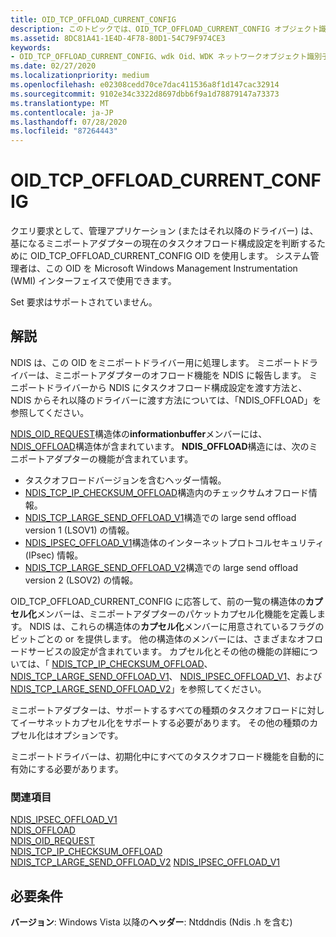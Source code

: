 ```yaml
---
title: OID_TCP_OFFLOAD_CURRENT_CONFIG
description: このトピックでは、OID_TCP_OFFLOAD_CURRENT_CONFIG オブジェクト識別子 (OID) について説明します。
ms.assetid: 8DC81A41-1E4D-4F78-80D1-54C79F974CE3
keywords:
- OID_TCP_OFFLOAD_CURRENT_CONFIG、wdk Oid、WDK ネットワークオブジェクト識別子、WDK ネットワーク Oid
ms.date: 02/27/2020
ms.localizationpriority: medium
ms.openlocfilehash: e02308cedd70ce7dac411536a8f1d147cac32914
ms.sourcegitcommit: 9102e34c3322d8697dbb6f9a1d78879147a73373
ms.translationtype: MT
ms.contentlocale: ja-JP
ms.lasthandoff: 07/28/2020
ms.locfileid: "87264443"
---
```

# <a name="oid_tcp_offload_current_config"></a>OID_TCP_OFFLOAD_CURRENT_CONFIG

クエリ要求として、管理アプリケーション (またはそれ以降のドライバー) は、基になるミニポートアダプターの現在のタスクオフロード構成設定を判断するために OID_TCP_OFFLOAD_CURRENT_CONFIG OID を使用します。 システム管理者は、この OID を Microsoft Windows Management Instrumentation (WMI) インターフェイスで使用できます。

Set 要求はサポートされていません。

## <a name="remarks"></a>解説

NDIS は、この OID をミニポートドライバー用に処理します。 ミニポートドライバーは、ミニポートアダプターのオフロード機能を NDIS に報告します。 ミニポートドライバーから NDIS にタスクオフロード構成設定を渡す方法と、NDIS からそれ以降のドライバーに渡す方法については、「NDIS_OFFLOAD」を参照してください。

[NDIS_OID_REQUEST](https://docs.microsoft.com/windows-hardware/drivers/ddi/ndis/ns-ndis-_ndis_oid_request)構造体の**informationbuffer**メンバーには、 [NDIS_OFFLOAD](https://docs.microsoft.com/windows-hardware/drivers/ddi/ntddndis/ns-ntddndis-_ndis_offload)構造体が含まれています。 **NDIS_OFFLOAD**構造には、次のミニポートアダプターの機能が含まれています。

- タスクオフロードバージョンを含むヘッダー情報。
- [NDIS_TCP_IP_CHECKSUM_OFFLOAD](https://docs.microsoft.com/windows-hardware/drivers/ddi/ntddndis/ns-ntddndis-_ndis_tcp_ip_checksum_offload)構造内のチェックサムオフロード情報。
- [NDIS_TCP_LARGE_SEND_OFFLOAD_V1](https://docs.microsoft.com/windows-hardware/drivers/ddi/ntddndis/ns-ntddndis-_ndis_tcp_large_send_offload_v1)構造での large send offload version 1 (LSOV1) の情報。
- [NDIS_IPSEC_OFFLOAD_V1](https://docs.microsoft.com/windows-hardware/drivers/ddi/ntddndis/ns-ntddndis-_ndis_ipsec_offload_v1)構造体のインターネットプロトコルセキュリティ (IPsec) 情報。
- [NDIS_TCP_LARGE_SEND_OFFLOAD_V2](https://docs.microsoft.com/windows-hardware/drivers/ddi/ntddndis/ns-ntddndis-_ndis_tcp_large_send_offload_v2)構造での large send offload version 2 (LSOV2) の情報。

OID_TCP_OFFLOAD_CURRENT_CONFIG に応答して、前の一覧の構造体の**カプセル化**メンバーは、ミニポートアダプターのパケットカプセル化機能を定義します。 NDIS は、これらの構造体の**カプセル化**メンバーに用意されているフラグのビットごとの or を提供します。 他の構造体のメンバーには、さまざまなオフロードサービスの設定が含まれています。 カプセル化とその他の機能の詳細については、「 [NDIS_TCP_IP_CHECKSUM_OFFLOAD](https://docs.microsoft.com/windows-hardware/drivers/ddi/ntddndis/ns-ntddndis-_ndis_tcp_ip_checksum_offload)、 [NDIS_TCP_LARGE_SEND_OFFLOAD_V1](https://docs.microsoft.com/windows-hardware/drivers/ddi/ntddndis/ns-ntddndis-_ndis_tcp_large_send_offload_v1)、 [NDIS_IPSEC_OFFLOAD_V1](https://docs.microsoft.com/windows-hardware/drivers/ddi/ntddndis/ns-ntddndis-_ndis_ipsec_offload_v1)、および[NDIS_TCP_LARGE_SEND_OFFLOAD_V2](https://docs.microsoft.com/windows-hardware/drivers/ddi/ntddndis/ns-ntddndis-_ndis_tcp_large_send_offload_v2)」を参照してください。

ミニポートアダプターは、サポートするすべての種類のタスクオフロードに対してイーサネットカプセル化をサポートする必要があります。 その他の種類のカプセル化はオプションです。

ミニポートドライバーは、初期化中にすべてのタスクオフロード機能を自動的に有効にする必要があります。

### <a name="see-also"></a>関連項目

[NDIS_IPSEC_OFFLOAD_V1](https://docs.microsoft.com/windows-hardware/drivers/ddi/ntddndis/ns-ntddndis-_ndis_ipsec_offload_v1)  
[NDIS_OFFLOAD](https://docs.microsoft.com/windows-hardware/drivers/ddi/ntddndis/ns-ntddndis-_ndis_offload)  
[NDIS_OID_REQUEST](https://docs.microsoft.com/windows-hardware/drivers/ddi/ndis/ns-ndis-_ndis_oid_request)  
[NDIS_TCP_IP_CHECKSUM_OFFLOAD](https://docs.microsoft.com/windows-hardware/drivers/ddi/ntddndis/ns-ntddndis-_ndis_tcp_ip_checksum_offload)  
[NDIS_TCP_LARGE_SEND_OFFLOAD_V2](https://docs.microsoft.com/windows-hardware/drivers/ddi/ntddndis/ns-ntddndis-_ndis_tcp_large_send_offload_v2) 
[NDIS_IPSEC_OFFLOAD_V1](https://docs.microsoft.com/windows-hardware/drivers/ddi/ntddndis/ns-ntddndis-_ndis_ipsec_offload_v1)  

## <a name="requirements"></a>必要条件

**バージョン**: Windows Vista 以降の**ヘッダー**: Ntddndis (Ndis .h を含む)
